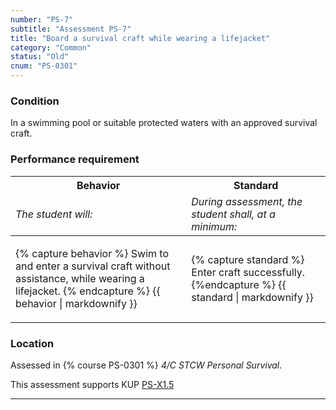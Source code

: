 ```yaml
---
number: "PS-7"
subtitle: "Assessment PS-7"
title: "Board a survival craft while wearing a lifejacket"
category: "Common"
status: "Old"
cnum: "PS-0301"
---
```

### Condition

In a swimming pool or suitable protected waters with an approved survival craft.

### Performance requirement 

<table width='100%' class='Guidelines'>
 <thead>
 <tr>
     <th class='thirty'>Behavior</th>
     <th class='seventy'>Standard</th>
 </tr>
 <tr>
     <td><em>The student will:</em></td>
     <td><em>During assessment, the student shall, at a minimum:</em></td>
 </tr>
 </thead>
 <tbody>
 

<tr><td>

{% capture behavior %}
Swim to and enter a survival craft without assistance, while wearing a lifejacket.
{% endcapture %}
{{ behavior | markdownify }}

</td><td>

{% capture standard %}
Enter craft successfully.
{%endcapture %}
{{ standard | markdownify }}

</td></tr>



 </tbody>
 </table>

### Location

Assessed in  {% course  PS-0301 %}  *4/C STCW Personal Survival*.

This assessment supports KUP [PS-X1.5]({{site.baseurl}}/tables/611.html#PS-X1.5)

***

